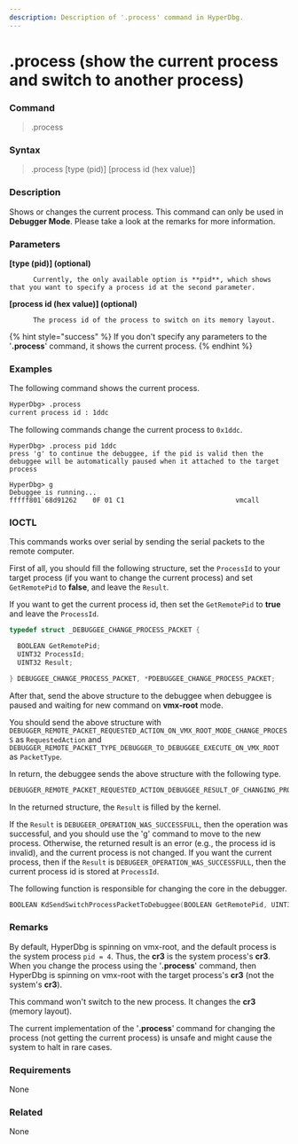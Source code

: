 ```yaml
---
description: Description of '.process' command in HyperDbg.
---
```


# .process \(show the current process and switch to another process\)

### Command

> .process

### Syntax

> .process \[type \(pid\)\] \[process id \(hex value\)\]

### Description

Shows or changes the current process. This command can only be used in **Debugger Mode**. Please take a look at the remarks for more information.

### Parameters

**\[type \(pid\)\] \(optional\)**

          Currently, the only available option is **pid**, which shows that you want to specify a process id at the second parameter.

**\[process id \(hex value\)\] \(optional\)**

          The process id of the process to switch on its memory layout.

{% hint style="success" %}
If you don't specify any parameters to the '**.process**' command, it shows the current process.
{% endhint %}

### Examples

The following command shows the current process.

```diff
HyperDbg> .process
current process id : 1ddc
```

The following commands change the current process to `0x1ddc`.

```text
HyperDbg> .process pid 1ddc
press 'g' to continue the debuggee, if the pid is valid then the debuggee will be automatically paused when it attached to the target process

HyperDbg> g
Debuggee is running...
fffff801`68d91262    0F 01 C1                            vmcall
```

### IOCTL

This commands works over serial by sending the serial packets to the remote computer.

First of all, you should fill the following structure, set the `ProcessId` to your target process \(if you want to change the current process\) and set `GetRemotePid` to **false**, and leave the `Result`.

If you want to get the current process id, then set the `GetRemotePid` to **true** and leave the `ProcessId`.

```c
typedef struct _DEBUGGEE_CHANGE_PROCESS_PACKET {

  BOOLEAN GetRemotePid;
  UINT32 ProcessId;
  UINT32 Result;

} DEBUGGEE_CHANGE_PROCESS_PACKET, *PDEBUGGEE_CHANGE_PROCESS_PACKET;
```

After that, send the above structure to the debuggee when debuggee is paused and waiting for new command on **vmx-root** mode.

You should send the above structure with `DEBUGGER_REMOTE_PACKET_REQUESTED_ACTION_ON_VMX_ROOT_MODE_CHANGE_PROCESS` as `RequestedAction` and `DEBUGGER_REMOTE_PACKET_TYPE_DEBUGGER_TO_DEBUGGEE_EXECUTE_ON_VMX_ROOT` as `PacketType`.

In return, the debuggee sends the above structure with the following type.

```c
DEBUGGER_REMOTE_PACKET_REQUESTED_ACTION_DEBUGGEE_RESULT_OF_CHANGING_PROCESS
```

In the returned structure, the `Result` is filled by the kernel.

If the `Result` is `DEBUGEER_OPERATION_WAS_SUCCESSFULL`, then the operation was successful, and you should use the '[g](https://docs.hyperdbg.com/commands/debugging-commands/g)' command to move to the new process. Otherwise, the returned result is an error \(e.g., the process id is invalid\), and the current process is not changed. If you want the current process, then if the `Result` is `DEBUGEER_OPERATION_WAS_SUCCESSFULL`, then the current process id is stored at `ProcessId`.

The following function is responsible for changing the core in the debugger.

```c
BOOLEAN KdSendSwitchProcessPacketToDebuggee(BOOLEAN GetRemotePid, UINT32 NewPid);
```

### **Remarks**

By default, HyperDbg is spinning on vmx-root, and the default process is the system process `pid = 4`. Thus, the **cr3** is the system process's **cr3**. When you change the process using the '**.process**' command, then HyperDbg is spinning on vmx-root with the target process's **cr3** \(not the system's **cr3**\). 

This command won't switch to the new process. It changes the **cr3** \(memory layout\).

The current implementation of the '**.process**' command for changing the process \(not getting the current process\) is unsafe and might cause the system to halt in rare cases.

### Requirements

None

### Related

None

